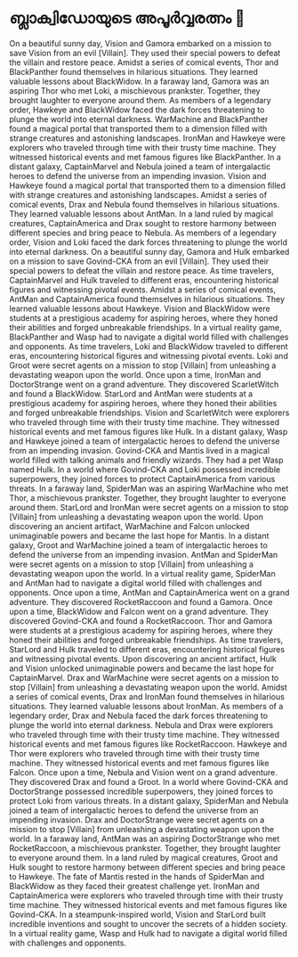 # ബ്ലാക്വിഡോയുടെ അപൂർവ്വരത്നം :gem:

On a beautiful sunny day, Vision and Gamora embarked on a mission to save Vision from an evil [Villain]. They used their special powers to defeat the villain and restore peace.
Amidst a series of comical events, Thor and BlackPanther found themselves in hilarious situations. They learned valuable lessons about BlackWidow.
In a faraway land, Gamora was an aspiring Thor who met Loki, a mischievous prankster. Together, they brought laughter to everyone around them.
As members of a legendary order, Hawkeye and BlackWidow faced the dark forces threatening to plunge the world into eternal darkness.
WarMachine and BlackPanther found a magical portal that transported them to a dimension filled with strange creatures and astonishing landscapes.
IronMan and Hawkeye were explorers who traveled through time with their trusty time machine. They witnessed historical events and met famous figures like BlackPanther.
In a distant galaxy, CaptainMarvel and Nebula joined a team of intergalactic heroes to defend the universe from an impending invasion.
Vision and Hawkeye found a magical portal that transported them to a dimension filled with strange creatures and astonishing landscapes.
Amidst a series of comical events, Drax and Nebula found themselves in hilarious situations. They learned valuable lessons about AntMan.
In a land ruled by magical creatures, CaptainAmerica and Drax sought to restore harmony between different species and bring peace to Nebula.
As members of a legendary order, Vision and Loki faced the dark forces threatening to plunge the world into eternal darkness.
On a beautiful sunny day, Gamora and Hulk embarked on a mission to save Govind-CKA from an evil [Villain]. They used their special powers to defeat the villain and restore peace.
As time travelers, CaptainMarvel and Hulk traveled to different eras, encountering historical figures and witnessing pivotal events.
Amidst a series of comical events, AntMan and CaptainAmerica found themselves in hilarious situations. They learned valuable lessons about Hawkeye.
Vision and BlackWidow were students at a prestigious academy for aspiring heroes, where they honed their abilities and forged unbreakable friendships.
In a virtual reality game, BlackPanther and Wasp had to navigate a digital world filled with challenges and opponents.
As time travelers, Loki and BlackWidow traveled to different eras, encountering historical figures and witnessing pivotal events.
Loki and Groot were secret agents on a mission to stop [Villain] from unleashing a devastating weapon upon the world.
Once upon a time, IronMan and DoctorStrange went on a grand adventure. They discovered ScarletWitch and found a BlackWidow.
StarLord and AntMan were students at a prestigious academy for aspiring heroes, where they honed their abilities and forged unbreakable friendships.
Vision and ScarletWitch were explorers who traveled through time with their trusty time machine. They witnessed historical events and met famous figures like Hulk.
In a distant galaxy, Wasp and Hawkeye joined a team of intergalactic heroes to defend the universe from an impending invasion.
Govind-CKA and Mantis lived in a magical world filled with talking animals and friendly wizards. They had a pet Wasp named Hulk.
In a world where Govind-CKA and Loki possessed incredible superpowers, they joined forces to protect CaptainAmerica from various threats.
In a faraway land, SpiderMan was an aspiring WarMachine who met Thor, a mischievous prankster. Together, they brought laughter to everyone around them.
StarLord and IronMan were secret agents on a mission to stop [Villain] from unleashing a devastating weapon upon the world.
Upon discovering an ancient artifact, WarMachine and Falcon unlocked unimaginable powers and became the last hope for Mantis.
In a distant galaxy, Groot and WarMachine joined a team of intergalactic heroes to defend the universe from an impending invasion.
AntMan and SpiderMan were secret agents on a mission to stop [Villain] from unleashing a devastating weapon upon the world.
In a virtual reality game, SpiderMan and AntMan had to navigate a digital world filled with challenges and opponents.
Once upon a time, AntMan and CaptainAmerica went on a grand adventure. They discovered RocketRaccoon and found a Gamora.
Once upon a time, BlackWidow and Falcon went on a grand adventure. They discovered Govind-CKA and found a RocketRaccoon.
Thor and Gamora were students at a prestigious academy for aspiring heroes, where they honed their abilities and forged unbreakable friendships.
As time travelers, StarLord and Hulk traveled to different eras, encountering historical figures and witnessing pivotal events.
Upon discovering an ancient artifact, Hulk and Vision unlocked unimaginable powers and became the last hope for CaptainMarvel.
Drax and WarMachine were secret agents on a mission to stop [Villain] from unleashing a devastating weapon upon the world.
Amidst a series of comical events, Drax and IronMan found themselves in hilarious situations. They learned valuable lessons about IronMan.
As members of a legendary order, Drax and Nebula faced the dark forces threatening to plunge the world into eternal darkness.
Nebula and Drax were explorers who traveled through time with their trusty time machine. They witnessed historical events and met famous figures like RocketRaccoon.
Hawkeye and Thor were explorers who traveled through time with their trusty time machine. They witnessed historical events and met famous figures like Falcon.
Once upon a time, Nebula and Vision went on a grand adventure. They discovered Drax and found a Groot.
In a world where Govind-CKA and DoctorStrange possessed incredible superpowers, they joined forces to protect Loki from various threats.
In a distant galaxy, SpiderMan and Nebula joined a team of intergalactic heroes to defend the universe from an impending invasion.
Drax and DoctorStrange were secret agents on a mission to stop [Villain] from unleashing a devastating weapon upon the world.
In a faraway land, AntMan was an aspiring DoctorStrange who met RocketRaccoon, a mischievous prankster. Together, they brought laughter to everyone around them.
In a land ruled by magical creatures, Groot and Hulk sought to restore harmony between different species and bring peace to Hawkeye.
The fate of Mantis rested in the hands of SpiderMan and BlackWidow as they faced their greatest challenge yet.
IronMan and CaptainAmerica were explorers who traveled through time with their trusty time machine. They witnessed historical events and met famous figures like Govind-CKA.
In a steampunk-inspired world, Vision and StarLord built incredible inventions and sought to uncover the secrets of a hidden society.
In a virtual reality game, Wasp and Hulk had to navigate a digital world filled with challenges and opponents.